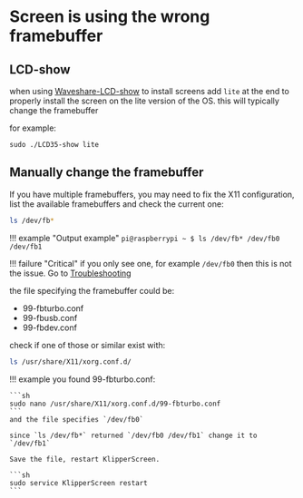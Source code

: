 # Screen is using the wrong framebuffer


## LCD-show

when using [Waveshare-LCD-show](https://github.com/waveshare/LCD-show) to install screens add `lite` at the end
to properly install the screen on the lite version of the OS. this will typically change the framebuffer

for example:
```
sudo ./LCD35-show lite
```

## Manually change the framebuffer

If you have multiple framebuffers, you may need to fix the X11 configuration,
list the available framebuffers and check the current one:

```sh
ls /dev/fb*
```
!!! example "Output example"
    ```
    pi@raspberrypi ~ $ ls /dev/fb*
    /dev/fb0 /dev/fb1
    ```

!!! failure "Critical"
    if you only see one, for example `/dev/fb0` then this is not the issue. Go to [Troubleshooting](../Troubleshooting.md)

the file specifying the framebuffer could be:

- 99-fbturbo.conf
- 99-fbusb.conf
- 99-fbdev.conf

check if one of those or similar exist with:

```sh
ls /usr/share/X11/xorg.conf.d/
```

!!! example
    you found 99-fbturbo.conf:

    ```sh
    sudo nano /usr/share/X11/xorg.conf.d/99-fbturbo.conf
    ```
    and the file specifies `/dev/fb0`

    since `ls /dev/fb*` returned `/dev/fb0 /dev/fb1` change it to `/dev/fb1`

    Save the file, restart KlipperScreen.

    ```sh
    sudo service KlipperScreen restart
    ```

